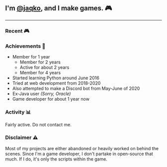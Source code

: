 ## I'm [@jaqko](https://github.com/jaqko), and I make games. 🎮

___
### **Recent 🎮**

### **Achievements 🥇**

- Member for 1 year
  - Member for 2 years
  - Active for about 2 years
  - Member for 4 years
- Started learning Python around June 2016
- Tried at web development from 2018-2020
- Also attempted to make a Discord bot from May-June of 2020
- Ex-Java user *(Sorry, Oracle)*
- Game developer for about 1 year now

### **Activity 📊**

Fairly active. Do not contact me.

### **Disclaimer ⚠️**

Most of my projects are either abandoned or heavily worked on behind the scenes. Since I'm a game developer, I don't partake in open-source that much. If I do, it's only the scripts within the game.
